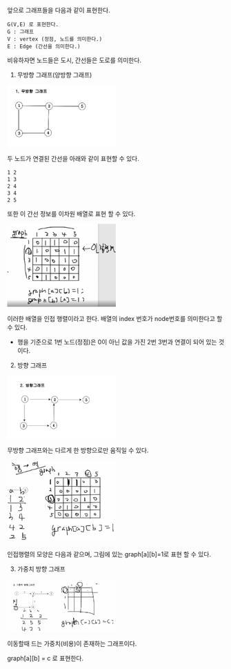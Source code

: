 앞으로 그래프들을 다음과 같이 표현한다.
```
G(V,E) 로 표현한다.
G : 그래프
V : vertex (정점, 노드를 의미한다.)
E : Edge (간선을 의미한다.)
```
비유하자면 노드들은 도시, 간선들은 도로를 의미한다.

1. 무방향 그래프(양방향 그래프)

<img src ="https://github.com/steadykyu/TIL/blob/master/Algorithm/%EC%9E%90%EB%B0%94%EC%95%8C%EA%B3%A0%EB%A6%AC%EC%A6%98_%EC%9D%B8%ED%94%84%EB%9F%B0/7.%20Recursive%2C%20Tree%2C%20Graph(DFS%2C%20BFS%20%EA%B8%B0%EC%B4%88)/img/7_11_2.png" width="50%" height="50%">


두 노드가 연결된 간선을 아래와 같이 표현할 수 있다.
```
1 2
1 3
2 4
3 4
2 5
```
또한 이 간선 정보를 이차원 배열로 표현 할 수 있다.

<img src ="https://github.com/steadykyu/TIL/blob/master/Algorithm/%EC%9E%90%EB%B0%94%EC%95%8C%EA%B3%A0%EB%A6%AC%EC%A6%98_%EC%9D%B8%ED%94%84%EB%9F%B0/7.%20Recursive%2C%20Tree%2C%20Graph(DFS%2C%20BFS%20%EA%B8%B0%EC%B4%88)/img/7_11_1.png" width="50%" height="50%">

이러한 배열을 인접 행렬이라고 한다. 배열의 index 번호가 node번호를 의미한다고 할 수 있다.

+ 행을 기준으로 1번 노드(정점)은 0이 아닌 값을 가진 2번 3번과 연결이 되어 있는 것이다.


2. 방향 그래프

<img src ="https://github.com/steadykyu/TIL/blob/master/Algorithm/%EC%9E%90%EB%B0%94%EC%95%8C%EA%B3%A0%EB%A6%AC%EC%A6%98_%EC%9D%B8%ED%94%84%EB%9F%B0/7.%20Recursive%2C%20Tree%2C%20Graph(DFS%2C%20BFS%20%EA%B8%B0%EC%B4%88)/img/7_11_3.png" width="50%" height="50%">

무방향 그래프와는 다르게 한 방향으로만 움직일 수 있다.

<img src ="https://github.com/steadykyu/TIL/blob/master/Algorithm/%EC%9E%90%EB%B0%94%EC%95%8C%EA%B3%A0%EB%A6%AC%EC%A6%98_%EC%9D%B8%ED%94%84%EB%9F%B0/7.%20Recursive%2C%20Tree%2C%20Graph(DFS%2C%20BFS%20%EA%B8%B0%EC%B4%88)/img/7_11_4.png" width="50%" height="50%">

인접행렬의 모양은 다음과 같으며, 그림에 있는 graph[a][b]=1로 표현 할 수 있다.

3. 가중치 방향 그래프

<img src ="https://github.com/steadykyu/TIL/blob/master/Algorithm/%EC%9E%90%EB%B0%94%EC%95%8C%EA%B3%A0%EB%A6%AC%EC%A6%98_%EC%9D%B8%ED%94%84%EB%9F%B0/7.%20Recursive%2C%20Tree%2C%20Graph(DFS%2C%20BFS%20%EA%B8%B0%EC%B4%88)/img/7_11_5.png" width="50%" height="50%">

이동할때 드는 가중치(비용)이 존재하는 그래프이다.

graph[a][b] = c 로 표현한다.